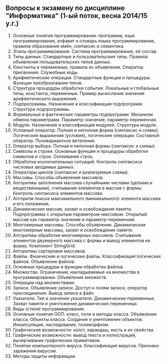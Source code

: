 Вопросы к экзамену по дисциплине "Информатика" (1-ый поток, весна 2014/15 у.г.)
-------------------------------------------------------------------------------
1. Основные понятия программирования: программа, язык программирования, алфавит и словарь языка программирования, правила образования имён, синтаксис и семантика.
2. Этапы программирования. Система программирования, её состав.
3. Типы данных. Стандартные и пользовательские типы. Правила объявления польщовательских типов данных.
4. Константы и переменные, правила их объявления. Оператор присвоения. Служебные коды.
5. Арифметические операции. Стандартные функции и процедуры. Функции преобразования типов.
6. Структура процедуры обработки события. Локальные и глобальные типы, константы, переменные. Пример вычисления значения арифметического выражения.
7. Подпрограммы. Назначение и классификация подпрограмм. Структура подпрограммы.
8. Формальные и фактические параметры подпрограмм. Механизм обмена параметрами. Параметр-значение, параметр-переменная.
9. Модули. Назначение и классификация модулей. Структура модуля.
10. Условный оператор. Полная и неполная форма (синтаксис и схемы). Логические выражения (условия), логические операции. Составной оператор. Поливариантное ветвление.
11. Оператор выбора. Полная и неполная формы (синтаксис и схемы).
12. Символы и строки. Основные функции и процедуры обработки символов и строк. Склеивание строк.
13. Обработка исключительных ситуаций. Контроль синтаксиса числовых вводимых данных. 
14. Операторы циклов (синтаксис и реализуемые схемы).
15. Массивы. Способы объявления массивов.
16. Алгоритмы заполнения массива случайными числами (целыми и вещественными), считывания элементов в массив с формы. Контроль синтаксиса элементов массива.
17. Алгоритм поиска максимального (минимального) элемента массива и его положения.
18. Динамические массив, захват и освобождения памяти. Подпрограмма с открытым параметром-массивом. Открытый массив как параметр-значение и параметр-переменная.
19. Многомерные массивы. Способы объявления. Динамические многомерные массивы, захват и освобождение памяти.
20. Алгоритмы обработки многомерных массивов. Считывание элементов двумерного массива с формы и вывод элементов на форму. Компонент StringGrid.
21. Алгоритмы сортировки массивов.
22. Файлы. Физические и логические файлы. Классификация логических файлов. Объявление файлов.
23. Основные процедуры и функции обработки файлов.
24. Множества. Ограничения, накладываемые на множества в программировании. Объявление множеств.
25. Операции над множествами.
26. Записи. Объявление записи. Доступ к полям записи, оператор присоединения. Вывод записи в файл.
27. Указатели. Тип и значение указателя. Динамические переменные. Захват памяти и уничтожение динамических переменных.
28. Виды (стили) программирования.
29. Основные понятия ООП: класс, поля и методы класса. Объявление класса. Объекты класса. Создание и уничтожение объектов. Инкапсуляция, наследование, полиморфизм.
30. Графические возможности: холст, карандаш, кисть и их свойства.
31. Графические возможности: вывод текста и иллюстраций, вычерчивание графических примитивов.
32. Понятие компьютерного вируса. Классификация вирусов. Признаки заражения вирусом.
33. Методы защиты информации.